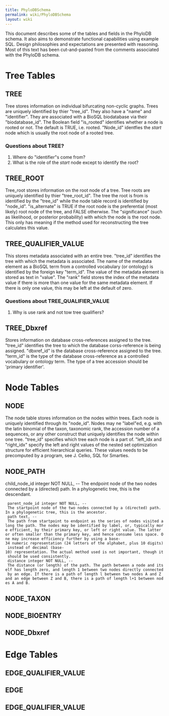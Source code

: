 ```yaml
---
title: PhyloDBSchema
permalink: wiki/PhyloDBSchema
layout: wiki
---
```


This document describes some of the tables and fields in the PhyloDB
schema. It also aims to demonstrate functional capabilities using
example SQL. Design philosophies and expectations are presented with
reasoning. Most of this text has been cut-and-pasted from the comments
associated with the PhyloDB schema.

Tree Tables
===========

TREE
----

Tree stores information on individual bifurcating non-cyclic graphs.
Trees are uniquely identified by thier "tree\_id". They also have a
"name" and "identifier". They are associated with a BioSQL biodatabase
via their "biodatabase\_id". The Boolean field "is\_rooted" identifies
whether a node is rooted or not. The default is TRUE, i.e. rooted.
"Node\_id" identfies the *start* node which is usually the root node of
a rooted tree.

### Questions about TREE?

1.  Where do "identifier"s come from?
2.  What is the role of the *start* node except to identify the root?

TREE\_ROOT
----------

Tree\_root stores information on the root node of a tree. Tree roots are
uniquely identified by thier "tree\_root\_id". The tree the root is from
is identified by the "tree\_id" while the node table record is
identified by "node\_id". "is\_alternate" is TRUE if the root node is
the preferential (most likely) root node of the tree, and FALSE
otherwise. The "significance" (such as likelihood, or posterior
probability) with which the node is the root node. This only has meaning
if the method used for reconstructing the tree calculates this value.

TREE\_QUALIFIER\_VALUE
----------------------

This stores metadata associated with an entire tree. "tree\_id"
identifies the tree with which the metadata is associated. The name of
the metadata element as a BioSQL term from a controlled vocabulary (or
ontology) is identified by the foreign key "term\_id". The value of the
metadata element is stored as text in "value". The "rank" field stores
the index of the metadata value if there is more than one value for the
same metadata element. If there is only one value, this may be left at
the default of zero.

### Questions about TREE\_QUALIFIER\_VALUE

1.  Why is use rank and not tow tree qualifiers?

TREE\_Dbxref
------------

Stores information on database cross-references assigned to the tree.
"tree\_id" identifies the tree to which the database corss-reference is
being assigned. "dbxref\_id" is the database cross-reference assigned to
the tree. "term\_id" is the type of the database cross-reference as a
controlled vocabulary or ontology term. The type of a tree accession
should be 'primary identifier'.

Node Tables
===========

NODE
----

The node table stores information on the nodes within trees. Each node
is uniquely identified through its "node\_id". Nodes may ne "label"ed,
e.g. with the latin binomial of the taxon, taxonomic rank, the accession
number of a sequences, or any other construct that uniquely identifies
the node within one tree. "tree\_id" specifies which tree each node is a
part of. "left\_idx and "right\_idx" specify the left and right values
of the nested set optimization structure for efficient hierarchical
queries. These values needs to be precomputed by a program, see J.
Celko, SQL for Smarties.

NODE\_PATH
----------

child\_node\_id integer NOT NULL, -- The endpoint node of the two nodes
connected by a (directed) path. In a phylogenetic tree, this is the
descendant.

` parent_node_id integer NOT NULL, -- The startpoint node of the two nodes connected by a (directed) path. In a phylogenetic tree, this is the ancestor.`  
` path text, -- The path from startpoint to endpoint as the series of nodes visited along the path. The nodes may be identified by label, or, typically more efficient, by their primary key, or left or right value. The latter or often smaller than the primary key, and hence consume less space. One may increase efficiency further by using a base-34 numeric representation (24 letters of the alphabet, plus 10 digits) instead of decimal (base-10) representation. The actual method used is not important, though it should be used consistently.`  
` distance integer NOT NULL, -- The distance (or length) of the path. The path between a node and itself has length zero, and length 1 between two nodes directly connected by an edge. If there is a path of length l between two nodes A and Z and an edge between Z and B, there is a path of length l+1 between nodes A and B.`

NODE\_TAXON
-----------

NODE\_BIOENTRY
--------------

NODE\_Dbxref
------------

Edge Tables
===========

EDGE\_QUALIFIER\_VALUE
----------------------

EDGE
----

EDGE\_QUALIFIER\_VALUE
----------------------
